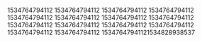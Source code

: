 1534764794112
1534764794112
1534764794112
1534764794112
1534764794112
1534764794112
1534764794112
1534764794112
1534764794112
1534764794112
1534764794112
1534764794112
1534764794112
1534764794112
15347647941121534828938537